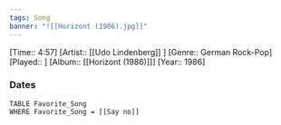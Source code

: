 ```yaml
---
tags: Song  
banner: "![[Horizont (1986).jpg]]"
---
```

[Time:: 4:57]
[Artist:: [[Udo Lindenberg]] ]
[Genre:: German Rock-Pop]
[Played:: ]
[Album:: [[Horizont (1986)]]]
[Year:: 1986]
### Dates
````dataview
TABLE Favorite_Song
WHERE Favorite_Song = [[Say no]]
````